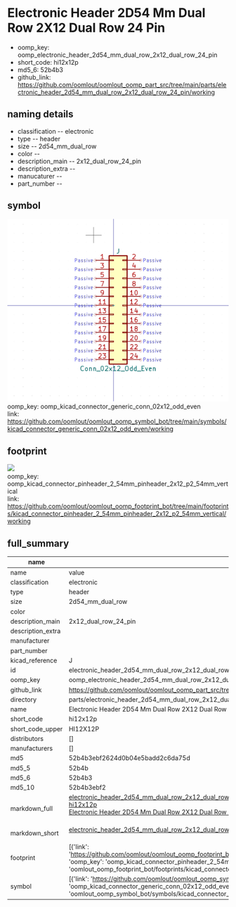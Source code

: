 # Electronic Header 2D54 Mm Dual Row 2X12 Dual Row 24 Pin

  
* oomp_key: oomp_electronic_header_2d54_mm_dual_row_2x12_dual_row_24_pin 
* short_code: hi12x12p
* md5_6: 52b4b3  
* github_link: https://github.com/oomlout/oomlout_oomp_part_src/tree/main/parts/electronic_header_2d54_mm_dual_row_2x12_dual_row_24_pin/working  
## naming details
* classification -- electronic
* type -- header
* size -- 2d54_mm_dual_row
* color -- 
* description_main -- 2x12_dual_row_24_pin
* description_extra -- 
* manucaturer -- 
* part_number -- 



## symbol

![](symbol/0/working/working_600.png)  
oomp_key: oomp_kicad_connector_generic_conn_02x12_odd_even  
link: https://github.com/oomlout/oomlout_oomp_symbol_bot/tree/main/symbols/kicad_connector_generic_conn_02x12_odd_even/working  

## footprint

![](footprint/0/working/working_600.png)  
oomp_key: oomp_kicad_connector_pinheader_2_54mm_pinheader_2x12_p2_54mm_vertical  
link: https://github.com/oomlout/oomlout_oomp_footprint_bot/tree/main/footprints/kicad_connector_pinheader_2_54mm_pinheader_2x12_p2_54mm_vertical/working  

## full_summary
| name | value | 
| --- | --- | 
| name | value | 
| classification | electronic | 
| type | header | 
| size | 2d54_mm_dual_row | 
| color |  | 
| description_main | 2x12_dual_row_24_pin | 
| description_extra |  | 
| manufacturer |  | 
| part_number |  | 
| kicad_reference | J | 
| id | electronic_header_2d54_mm_dual_row_2x12_dual_row_24_pin | 
| oomp_key | oomp_electronic_header_2d54_mm_dual_row_2x12_dual_row_24_pin | 
| github_link | https://github.com/oomlout/oomlout_oomp_part_src/tree/main/parts/electronic_header_2d54_mm_dual_row_2x12_dual_row_24_pin/working | 
| directory | parts/electronic_header_2d54_mm_dual_row_2x12_dual_row_24_pin | 
| name | Electronic Header 2D54 Mm Dual Row 2X12 Dual Row 24 Pin | 
| short_code | hi12x12p | 
| short_code_upper | HI12X12P | 
| distributors | [] | 
| manufacturers | [] | 
| md5 | 52b4b3ebf2624d0b04e5badd2c6da75d | 
| md5_5 | 52b4b | 
| md5_6 | 52b4b3 | 
| md5_10 | 52b4b3ebf2 | 
| markdown_full | [electronic_header_2d54_mm_dual_row_2x12_dual_row_24_pin](https://github.com/oomlout/oomlout_oomp_part_src/tree/main/parts/electronic_header_2d54_mm_dual_row_2x12_dual_row_24_pin/working)<br>[hi12x12p](https://github.com/oomlout/oomlout_oomp_part_src/tree/main/parts/electronic_header_2d54_mm_dual_row_2x12_dual_row_24_pin/working)<br>[Electronic Header 2D54 Mm Dual Row 2X12 Dual Row 24 Pin](https://github.com/oomlout/oomlout_oomp_part_src/tree/main/parts/electronic_header_2d54_mm_dual_row_2x12_dual_row_24_pin/working)<br><br> | 
| markdown_short | [electronic_header_2d54_mm_dual_row_2x12_dual_row_24_pin](https://github.com/oomlout/oomlout_oomp_part_src/tree/main/parts/electronic_header_2d54_mm_dual_row_2x12_dual_row_24_pin/working)<br><br> | 
| footprint | [{'link': 'https://github.com/oomlout/oomlout_oomp_footprint_bot/tree/main/foootprntss/kicad_connector_pinheader_2_54mm_pinheader_2x12_p2_54mm_vertical', 'oomp_key': 'oomp_kicad_connector_pinheader_2_54mm_pinheader_2x12_p2_54mm_vertical', 'directory': 'oomlout_oomp_footprint_bot/footprints/kicad_connector_pinheader_2_54mm_pinheader_2x12_p2_54mm_vertical//working/working.kicad_mod'}] | 
| symbol | [{'link': 'https://github.com/oomlout/oomlout_oomp_symbol_bot/tree/main/symbols/kicad_connector_generic_conn_02x12_odd_even', 'oomp_key': 'oomp_kicad_connector_generic_conn_02x12_odd_even', 'directory': 'oomlout_oomp_symbol_bot/symbols/kicad_connector_generic_conn_02x12_odd_even//working/working.kicad_sym'}] | 
